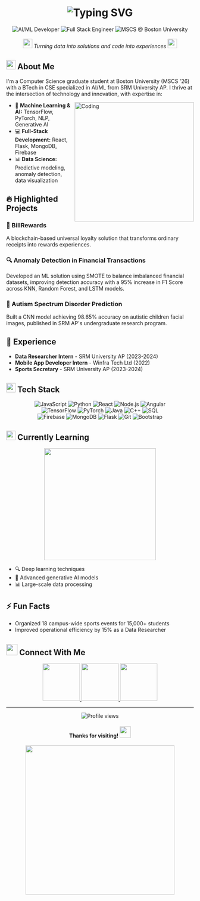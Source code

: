 # <div align="center"><img src="https://readme-typing-svg.herokuapp.com?font=Fira+Code&weight=600&size=30&pause=1000&color=F7931E&center=true&vCenter=true&random=false&width=435&lines=%F0%9F%91%8B+Hi%2C+I'm+Gagan+Veginati;AI%2FML+Developer;Full+Stack+Engineer;Tech+Enthusiast" alt="Typing SVG" /></div>

<div align="center">
  <img src="https://img.shields.io/badge/AI%2FML-Developer-blue?style=for-the-badge" alt="AI/ML Developer"/>
  <img src="https://img.shields.io/badge/Full%20Stack-Engineer-orange?style=for-the-badge" alt="Full Stack Engineer"/>
  <img src="https://img.shields.io/badge/MSCS-Boston%20University-red?style=for-the-badge" alt="MSCS @ Boston University"/>
</div>

<br/>

<div align="center">
  <i><img src="https://user-images.githubusercontent.com/74038190/212284100-561aa473-3905-4a80-b561-0d28506553ee.gif" width="25"> Turning data into solutions and code into experiences <img src="https://user-images.githubusercontent.com/74038190/212284100-561aa473-3905-4a80-b561-0d28506553ee.gif" width="25"></i>
</div>

## <img src="https://user-images.githubusercontent.com/74038190/212284087-bbe7e430-757e-4901-90bf-4cd2ce3e1852.gif" width="25"> About Me

I'm a Computer Science graduate student at Boston University (MSCS '26) with a BTech in CSE specialized in AI/ML from SRM University AP. I thrive at the intersection of technology and innovation, with expertise in:

<img align="right" alt="Coding" width="320" src="https://user-images.githubusercontent.com/74038190/229223263-cf2e4b07-2615-4f87-9c38-e37600f8381a.gif">

- 🧠 **Machine Learning & AI:** TensorFlow, PyTorch, NLP, Generative AI
- 💻 **Full-Stack Development:** React, Flask, MongoDB, Firebase
- 📊 **Data Science:** Predictive modeling, anomaly detection, data visualization

## 🔥 Highlighted Projects

### 📱 BillRewards
A blockchain-based universal loyalty solution that transforms ordinary receipts into rewards experiences.

### 🔍 Anomaly Detection in Financial Transactions
Developed an ML solution using SMOTE to balance imbalanced financial datasets, improving detection accuracy with a 95% increase in F1 Score across KNN, Random Forest, and LSTM models.

### 🧩 Autism Spectrum Disorder Prediction
Built a CNN model achieving 98.65% accuracy on autistic children facial images, published in SRM AP's undergraduate research program.

## 💼 Experience

- **Data Researcher Intern** - SRM University AP (2023-2024)
- **Mobile App Developer Intern** - Winfra Tech Ltd (2022)
- **Sports Secretary** - SRM University AP (2023-2024)

## <img src="https://user-images.githubusercontent.com/74038190/212284087-bbe7e430-757e-4901-90bf-4cd2ce3e1852.gif" width="25"> Tech Stack

<div align="center">
  <img src="https://img.shields.io/badge/JavaScript-F7DF1E?style=for-the-badge&logo=javascript&logoColor=black" alt="JavaScript"/>
  <img src="https://img.shields.io/badge/Python-3776AB?style=for-the-badge&logo=python&logoColor=white" alt="Python"/>
  <img src="https://img.shields.io/badge/React-61DAFB?style=for-the-badge&logo=react&logoColor=black" alt="React"/>
  <img src="https://img.shields.io/badge/Node.js-339933?style=for-the-badge&logo=nodedotjs&logoColor=white" alt="Node.js"/>
  <img src="https://img.shields.io/badge/Angular-DD0031?style=for-the-badge&logo=angular&logoColor=white" alt="Angular"/>

  <br/>
  
  <img src="https://img.shields.io/badge/TensorFlow-FF6F00?style=for-the-badge&logo=tensorflow&logoColor=white" alt="TensorFlow"/>
  <img src="https://img.shields.io/badge/PyTorch-EE4C2C?style=for-the-badge&logo=pytorch&logoColor=white" alt="PyTorch"/>
  <img src="https://img.shields.io/badge/Java-007396?style=for-the-badge&logo=java&logoColor=white" alt="Java"/>
  <img src="https://img.shields.io/badge/C++-00599C?style=for-the-badge&logo=cplusplus&logoColor=white" alt="C++"/>
  <img src="https://img.shields.io/badge/SQL-4479A1?style=for-the-badge&logo=mysql&logoColor=white" alt="SQL"/>
  
  <br/>
  
  <img src="https://img.shields.io/badge/Firebase-FFCA28?style=for-the-badge&logo=firebase&logoColor=black" alt="Firebase"/>
  <img src="https://img.shields.io/badge/MongoDB-47A248?style=for-the-badge&logo=mongodb&logoColor=white" alt="MongoDB"/>
  <img src="https://img.shields.io/badge/Flask-000000?style=for-the-badge&logo=flask&logoColor=white" alt="Flask"/>
  <img src="https://img.shields.io/badge/Git-F05032?style=for-the-badge&logo=git&logoColor=white" alt="Git"/>
  <img src="https://img.shields.io/badge/Bootstrap-7952B3?style=for-the-badge&logo=bootstrap&logoColor=white" alt="Bootstrap"/>
</div>

<!-- ## <img src="https://user-images.githubusercontent.com/74038190/212744289-c46f1717-bfc9-4724-8ef3-4b08e3583110.gif" width="30"> GitHub Stats (2025)

<div align="center">
  <div style="border: 2px solid #ff3068; border-radius: 10px; padding: 15px; background: #1a1b27; width: 80%; margin: 0 auto;">
    <h3 style="color: #ff3068; text-align: center; margin-bottom: 15px;">Gagan Veginati's 2025 GitHub Activity</h3>
    <table style="width: 100%; border-collapse: collapse;">
      <tr>
        <td style="width: 33%; text-align: center; padding: 10px;">
          <div style="font-size: 28px; color: #ff3068; font-weight: bold;">12</div>
          <div style="color: #9f9f9f;">Total Commits</div>
        </td>
        <td style="width: 33%; text-align: center; padding: 10px;">
          <div style="font-size: 28px; color: #ff3068; font-weight: bold;">3</div>
          <div style="color: #9f9f9f;">Current Streak</div>
        </td>
        <td style="width: 33%; text-align: center; padding: 10px;">
          <div style="font-size: 28px; color: #ff3068; font-weight: bold;">2</div>
          <div style="color: #9f9f9f;">Repositories Contributed</div>
        </td>
      </tr>
    </table>
    <div style="background: #2a2b3d; height: 2px; width: 100%; margin: 15px 0;"></div>
    <div style="display: flex; justify-content: space-around; color: #9f9f9f;">
      <div>
        <span>🏆 PRs: <b style="color: #ff3068;">1</b></span>
      </div>
      <div>
        <span>⭐ Stars: <b style="color: #ff3068;">0</b></span>
      </div>
      <div>
        <span>📅 Active Since: <b style="color: #ff3068;">Apr 5, 2025</b></span>
      </div>
    </div>
  </div>
  
  <img src="https://github-readme-streak-stats.herokuapp.com/?user=gaganv007&theme=radical&hide_border=true&date_format=M%20j%5B%2C%20Y%5D&background=00000000&ring=ff3068&fire=ff3068&currStreakNum=ff3068&sideNums=ff3068" alt="Current streak" />
</div>

<div align="center">
  <img src="https://user-images.githubusercontent.com/74038190/212284115-f47cd8ff-2ffb-4b04-b5bf-4d1c14c0247f.gif" width="500" alt="dev animation" />
</div> -->

## <img src="https://user-images.githubusercontent.com/74038190/212284087-bbe7e430-757e-4901-90bf-4cd2ce3e1852.gif" width="25"> Currently Learning

<div align="center">
  <img src="https://user-images.githubusercontent.com/74038190/235224431-e8c8c12e-6826-47f1-89fb-2ddad83b3abf.gif" width="300">
</div>

- 🔍 Deep learning techniques
- 🤖 Advanced generative AI models 
- 📊 Large-scale data processing

## ⚡ Fun Facts

- Organized 18 campus-wide sports events for 15,000+ students
- Improved operational efficiency by 15% as a Data Researcher

## <img src="https://user-images.githubusercontent.com/74038190/216120981-b9507c36-0e04-4469-8e27-c99271b45ba5.png" width="30"> Connect With Me

<div align="center">
  <a href="https://www.linkedin.com/in/gagan-veginati/" target="_blank">
    <img src="https://user-images.githubusercontent.com/74038190/235294012-0a55e343-37ad-4b0f-924f-c8431d9d2483.gif" width="100">
  </a>
  <a href="mailto:gveginati@gmail.com" target="_blank">
    <img src="https://user-images.githubusercontent.com/74038190/216122065-2f028bae-25d6-4a3c-bc9f-175394ed5011.png" width="100">
  </a>
  <a href="https://github.com/gaganv007" target="_blank">
    <img src="https://user-images.githubusercontent.com/74038190/212257468-1e9a91f1-b626-4baa-b15d-5c385dfa7ed2.gif" width="100">
  </a>
</div>

---

<div align="center">
  <img src="https://komarev.com/ghpvc/?username=gaganv007&style=flat-square&color=blue" alt="Profile views" />
  
  <h4>Thanks for visiting! <img src="https://user-images.githubusercontent.com/74038190/214644145-264f4759-7633-441e-9d67-d8e0216aaabc.gif" width="30" /></h4>
  
  <img src="https://user-images.githubusercontent.com/74038190/212744287-14f66c13-5458-40dc-9244-8ff533fc8f7a.gif" width="400">
</div>
